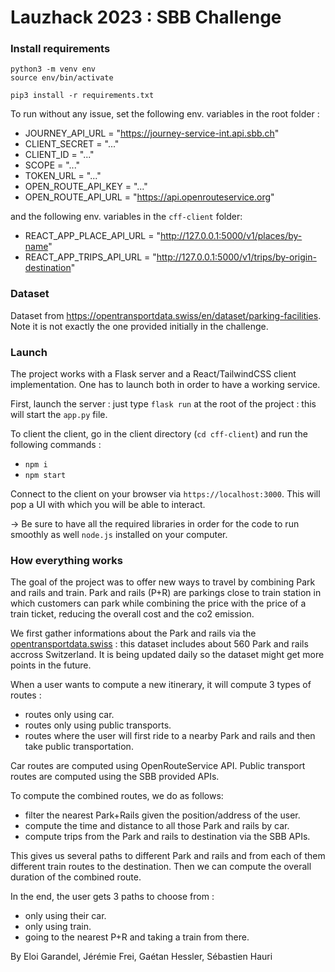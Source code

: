 # Lauzhack 2023 : SBB Challenge

### Install requirements

```
python3 -m venv env
source env/bin/activate

pip3 install -r requirements.txt
```

To run without any issue, set the following env. variables in the root folder :
- JOURNEY_API_URL = "https://journey-service-int.api.sbb.ch"
- CLIENT_SECRET = "..."
- CLIENT_ID = "..."
- SCOPE = "..."
- TOKEN_URL = "..."
- OPEN_ROUTE_API_KEY = "..."
- OPEN_ROUTE_API_URL = "https://api.openrouteservice.org"

and the following env. variables in the `cff-client` folder:
- REACT_APP_PLACE_API_URL = "http://127.0.0.1:5000/v1/places/by-name"
- REACT_APP_TRIPS_API_URL = "http://127.0.0.1:5000/v1/trips/by-origin-destination"

### Dataset

Dataset from https://opentransportdata.swiss/en/dataset/parking-facilities. Note it is not exactly the one provided initially in the challenge.

### Launch

The project works with a Flask server and a React/TailwindCSS client implementation. One has to launch both in order to have a working service.

First, launch the server : just type `flask run` at the root of the project : this will start the `app.py` file.

To client the client, go in the client directory (`cd cff-client`) and run the following commands :

- `npm i`
- `npm start`

Connect to the client on your browser via `https://localhost:3000`. This will pop a UI with which you will be able to interact.

&rarr; Be sure to have all the required libraries in order for the code to run smoothly as well `node.js` installed on your computer.

### How everything works

The goal of the project was to offer new ways to travel by combining Park and rails and train. Park and rails (P+R) are parkings close to train station in which customers can park while combining the price with the price of a train ticket, reducing the overall cost and the co2 emission.

We first gather informations about the Park and rails via the [opentransportdata.swiss](https://opentransportdata.swiss/en/dataset/parking-facilities) : this dataset includes about 560 Park and rails accross Switzerland. It is being updated daily so the dataset might get more points in the future.

When a user wants to compute a new itinerary, it will compute 3 types of routes :

- routes only using car.
- routes only using public transports.
- routes where the user will first ride to a nearby Park and rails and then take public transportation.

Car routes are computed using OpenRouteService API.
Public transport routes are computed using the SBB provided APIs.

To compute the combined routes, we do as follows:

- filter the nearest Park+Rails given the position/address of the user.
- compute the time and distance to all those Park and rails by car.
- compute trips from the Park and rails to destination via the SBB APIs.

This gives us several paths to different Park and rails and from each of them different train routes to the destination. Then we can compute the overall duration of the combined route.

In the end, the user gets 3 paths to choose from :

- only using their car.
- only using train.
- going to the nearest P+R and taking a train from there.

By Eloi Garandel, Jérémie Frei, Gaétan Hessler, Sébastien Hauri
